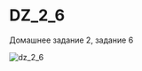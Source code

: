 # DZ_2_6
Домашнее задание 2, задание 6

![dz_2_6](https://user-images.githubusercontent.com/29871738/28491818-03c0f2dc-6f00-11e7-84e0-e5d284d1b4ae.png)

